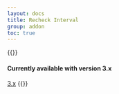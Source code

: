 ```yaml
---
layout: docs
title: Recheck Interval
group: addon
toc: true
---
```


{{<callout danger>}}
#### Currently available with version 3.x
[3.x](/docs/3.1/addon/recheck-interval/)
{{</callout>}}